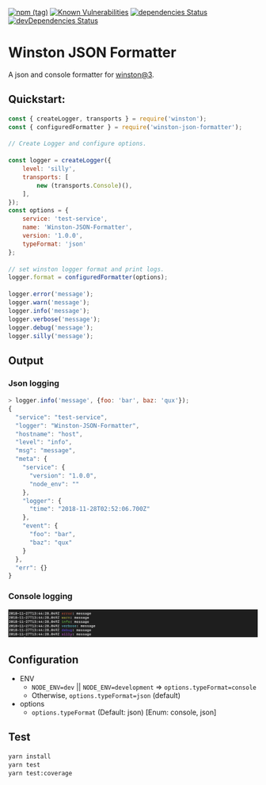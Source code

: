 [![npm (tag)](https://img.shields.io/npm/v/winston-json-formatter/latest.svg)](https://www.npmjs.com/package/winston-json-formatter)
[![Known Vulnerabilities](https://snyk.io/test/npm/winston-json-formatter/badge.svg)](https://snyk.io/test/npm/winston-json-formatter)
[![dependencies Status](https://david-dm.org/amida-tech/winston-json-formatter/status.svg)](https://david-dm.org/amida-tech/winston-json-formatter)
[![devDependencies Status](https://david-dm.org/amida-tech/winston-json-formatter/dev-status.svg)](https://david-dm.org/amida-tech/winston-json-formatter?type=dev)

# Winston JSON Formatter
A json and console formatter for [winston@3](https://github.com/winstonjs/winston).

## Quickstart:

```javascript
const { createLogger, transports } = require('winston');
const { configuredFormatter } = require('winston-json-formatter');

// Create Logger and configure options.

const logger = createLogger({ 
    level: 'silly',
    transports: [
        new (transports.Console)(),
    ],
});
const options = { 
    service: 'test-service', 
    name: 'Winston-JSON-Formatter', 
    version: '1.0.0', 
    typeFormat: 'json'
};

// set winston logger format and print logs.
logger.format = configuredFormatter(options);

logger.error('message');
logger.warn('message');
logger.info('message');
logger.verbose('message');
logger.debug('message');
logger.silly('message');
```

## Output

### Json logging
```javascript
> logger.info('message', {foo: 'bar', baz: 'qux'});
{
  "service": "test-service",
  "logger": "Winston-JSON-Formatter",
  "hostname": "host",
  "level": "info",
  "msg": "message",
  "meta": {
    "service": {
      "version": "1.0.0",
      "node_env": ""
    },
    "logger": {
      "time": "2018-11-28T02:52:06.700Z"
    },
    "event": {
      "foo": "bar",
      "baz": "qux"
    }
  },
  "err": {}
}
```

### Console logging
![console log style](docs/console-log-example.png)

## Configuration

- ENV
  * `NODE_ENV=dev` || `NODE_ENV=development` => `options.typeFormat=console`
  * Otherwise, `options.typeFormat=json` (default)
- options
  * `options.typeFormat` (Default: json) [Enum: console, json]

## Test
```bash
yarn install
yarn test
yarn test:coverage
```
